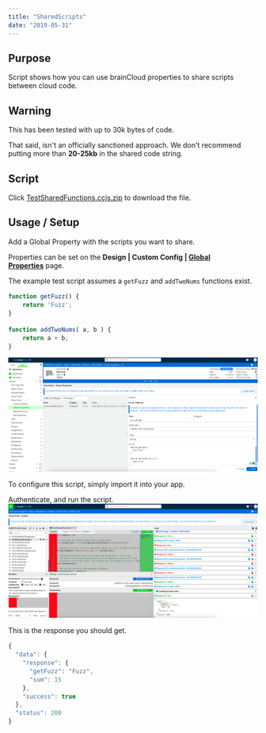```yaml
---
title: "SharedScripts"
date: "2019-05-31"
---
```


## Purpose

Script shows how you can use brainCloud properties to share scripts between cloud code.

## Warning

This has been tested with up to 30k bytes of code.

That said, isn't an officially sanctioned approach. We don't recommend putting more than **20-25kb** in the shared code string.

## Script

Click [TestSharedFunctions.ccjs.zip](script/TestSharedFunctions.ccjs.zip) to download the file.

## Usage / Setup

Add a Global Property with the scripts you want to share.

Properties can be set on the **Design | Custom Config | [Global Properties](https://portal.braincloudservers.com/admin/dashboard#/development/global-properties)** page.

The example test script assumes a `getFuzz` and `addTwoNums` functions exist.
```js
function getFuzz() {
    return 'Fuzz';
}

function addTwoNums( a, b ) {
    return a + b;
}
```
![](images/image-1.png)

To configure this script, simply import it into your app.

Authenticate, and run the script.
![](images/image-2.png)

This is the response you should get.
```js
{
  "data": {
    "response": {
      "getFuzz": "Fuzz",
      "sum": 15
    },
    "success": true
  },
  "status": 200
}
```